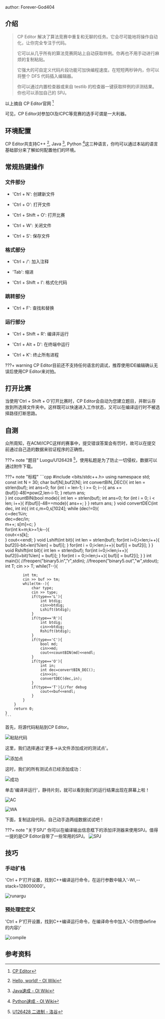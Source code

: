 author: Forever-God404
## 介绍
> CP Editor 解决了算法竞赛中重复和无聊的任务。它会尽可能地将操作自动化，让你完全专注于代码。
>
> 它可以从几乎所有的算法竞赛网站上自动获取样例。你再也不用手动进行麻烦的复制粘贴。
>
> 它强大的可自定义代码片段功能可加快编程速度。在短短两秒钟内，你可以将整个 DFS 代码插入编辑器。
>
> 你可以通过内置检查器或来自 testlib 的检查器一键获取样例的评测结果。你也可以添加自己的 SPJ。

以上摘自 CP Editor官网 [^1]

可见，CP Editor对参加OI及ICPC等竞赛的选手可谓是一大利器。

## 环境配置

CP Editor共支持C++ [^2], Java [^3], Python [^4]这三种语言，你均可以通过本站的语言基础部分来了解如何配置他们的环境。

## 常规热键操作

### 文件部分

- 'Ctrl + N': 创建新文件

- 'Ctrl + O': 打开文件

- 'Ctrl + Shift + O': 打开比赛

- 'Ctrl + W': 关闭文件

- 'Ctrl + S': 保存文件

### 格式部分

- 'Ctrl + /': 加入注释

- 'Tab': 缩进

- 'Ctrl + Shift + I': 格式化代码

### 跳转部分

- 'Ctrl + F': 查找和替换

### 运行部分
- 'Ctrl + Shift + R': 编译并运行

- 'Ctrl + Alt + D': 在终端中运行

- 'Ctrl + K': 终止所有进程

???+ warning
    CP Editor目前还不支持任何语言的调试，推荐使用IDE编辑确认无误后使用CP Editor来对拍。

## 打开比赛

当使用'Ctrl + Shift + O'打开比赛时，CP Editor会自动为您建立题目，并默认存放到所选择文件夹中。这样既可以快速进入工作状态，又可以在编译运行时不被选择路径打断思路。

## 自测

众所周知，在ACM/ICPC这样的赛事中，提交错误答案会有罚时，故可以在提交前通过自己造的数据来验证程序的正确性。

???+ note "题目"
    Luogu/U126428 [^5]，使用私题是为了防止一切侵权，数据可以通过附件下载。

???+ note "标程"
    ```cpp
    #include <bits/stdc++.h>
    using namespace std;
    const int N = 30;
    char buf[N],buf2[N];
    int convertBIN_DEC(){
        int len = strlen(buf);
        int ans=0;
        for (int i = len-1; i >= 0; i--){
            ans += (buf[i]-48)*pow(2,len-i-1);
        }
        return ans;   
    }
    int countBIN(bool mode){
        int len = strlen(buf);
        int ans=0;
        for (int i = 0; i < len; i++){
            if(buf[i]-48==mode){
                ans++;
            }
        }
        return ans;
    }
    void convertDEC(int dec, int in){
        int c,m=0,s[1024];
        while (dec!=0){  
            c=dec%in;  
            dec=dec/in;  
            m++;
            s[m]=c;
        }  
        for(int k=m;k>=1;k--){  
            cout<<s[k];  
        } 
        cout<<endl;
    }
    void Lshift(int bit){
        int len = strlen(buf);
        for(int i=0;i<len;i++){
            buf2[(i-bit+len)%len] = buf[i];
        }
        for(int i = 0;i<len;i++){
            buf[i] = buf2[i];
        }
    }
    void Rshift(int bit){
        int len = strlen(buf);
        for(int i=0;i<len;i++){
            buf2[(i+bit)%len] = buf[i];
        }
        for(int i = 0;i<len;i++){
            buf[i] = buf2[i];
        }
    }
    int main(){
        //freopen("binary5.in","r",stdin);
        //freopen("binary5.out","w",stdout);
        int T;
        cin >> T;
        while(T--){
        
            int tm;
            cin >> buf >> tm;
            while(tm--){
                char type;
                cin >> type;
                if(type=='L'){
                    int btdig;
                    cin>>btdig;
                    Lshift(btdig);
                }
                if(type=='R'){
                    int btdig;
                    cin>>btdig;
                    Rshift(btdig);
                }
                if(type=='C'){
                    bool md;
                    cin>>md;
                    cout<<countBIN(md)<<endl;
                }
                if(type=='O'){
                    int in;
                    int dec=convertBIN_DEC();
                    cin>>in;
                    convertDEC(dec,in);
                }
                if(type=='T'){//for debug
                    cout<<buf<<endl;
                }
            }
        }
        return 0;
    }
    ```

首先，将源代码粘贴到CP Editor。

![粘贴代码](./images/CPEDITOR1.png)

这里，我们选择通过'更多->从文件添加成对的测试点'。

![添加点](./images/CPEDITOR2.png)

这时，我们的所有测试点已经添加成功：

![成功](./images/CPEDITOR3.png)

单击'编译并运行'，静待片刻，就可以看到我们的运行结果出现在屏幕上啦！

![AC](./images/CPEDITOR4.png)

![WA](./images/CPEDITOR5.png)

下面，复制这段代码，自己动手造两组数据试试吧！

???+ note "关于SPJ"
    你可以在编译输出信息框下的添加评测器来使用SPJ。值得一提的是CP Editor自带了一些常用的SPJ。
    ![SPJ](./images/CPEDITOR8.png)

## 技巧

### 手动扩栈

'Ctrl + P'打开设置，找到C++编译运行命令，在运行参数中输入'-Wl,--stack=128000000'。

![runargu](./images/CPEDITOR6.png)

### 预处理宏定义

'Ctrl + P'打开设置，找到C++编译运行命令，在编译命令中加入'-D{你想define的内容}'

![compile](./images/CPEDITOR7.png)

## 参考资料

[^1]: [CP Editor](https://cpeditor.org/zh)

[^2]: [Hello, world! - OI Wiki](https://oi-wiki.org/lang/helloworld/)

[^3]: [Java速成 - OI Wiki](https://oi-wiki.org/lang/java/)

[^4]: [Python速成 - OI Wiki](https://oi-wiki.org/lang/python/)

[^5]: [U126428 二进制 - 洛谷](https://www.luogu.com.cn/problem/U126428)
